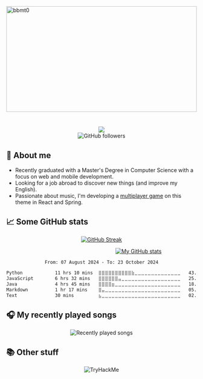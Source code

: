 
<img src="https://socialify.git.ci/bbmt0/bbmt0/image?font=Source%20Code%20Pro&logo=https%3A%2F%2Favatars.githubusercontent.com%2Fu%2F118280237%3Fv%3D4&name=1&pattern=Signal&theme=Dark" alt="bbmt0" width="100%" height="280" />

<h1 align="center">
    <img src="https://readme-typing-svg.herokuapp.com/?lines=Hey+there!+👋&center=true&size=30&color=000000&duration=3000&pause=5000">
</h1>
<div style="display: flex; align-items: center; justify-content: center;">
    <img alt="GitHub followers" src="https://img.shields.io/github/followers/bbmt0?style=flat&logo=github" style="margin-top: -20px;">
</div>

## 📝 About me
- Recently graduated with a Master's Degree in Computer Science with a focus on web and mobile development.
- Looking for a job abroad to discover new things (and improve my English).
- Passionate about music, I'm developing a [multiplayer game](https://github.com/bbmt0/Musigame) on this theme in React and Spring. 
## 📈 Some GitHub stats 

<div align="center">
<div style="width: 400px;">

[![GitHub Streak](https://streak-stats.demolab.com/?user=bbmt0)](https://git.io/streak-stats)
</div>
<div style="width: 700px;">

[![My GitHub stats](https://github-readme-stats.vercel.app/api?username=bbmt0)](https://github.com/anuraghazra/github-readme-stats)
</div>

<!--START_SECTION:waka-->

```txt
From: 07 August 2024 - To: 23 October 2024

Python            11 hrs 10 mins  ⣿⣿⣿⣿⣿⣿⣿⣿⣿⣿⣷⣀⣀⣀⣀⣀⣀⣀⣀⣀⣀⣀⣀⣀⣀   43.41 %
JavaScript        6 hrs 32 mins   ⣿⣿⣿⣿⣿⣿⣤⣀⣀⣀⣀⣀⣀⣀⣀⣀⣀⣀⣀⣀⣀⣀⣀⣀⣀   25.40 %
Java              4 hrs 45 mins   ⣿⣿⣿⣿⣶⣀⣀⣀⣀⣀⣀⣀⣀⣀⣀⣀⣀⣀⣀⣀⣀⣀⣀⣀⣀   18.50 %
Markdown          1 hr 17 mins    ⣿⣤⣀⣀⣀⣀⣀⣀⣀⣀⣀⣀⣀⣀⣀⣀⣀⣀⣀⣀⣀⣀⣀⣀⣀   05.02 %
Text              30 mins         ⣦⣀⣀⣀⣀⣀⣀⣀⣀⣀⣀⣀⣀⣀⣀⣀⣀⣀⣀⣀⣀⣀⣀⣀⣀   02.00 %
```

<!--END_SECTION:waka-->

</div>

## 🎧 My recently played songs 

<p align="center">
  <img alt="Recently played songs" src="https://spotify-recently-played-readme.vercel.app/api?user=3134vqgtqas5un4bui3lfu3vpqve&count=7">
</p>

## 📚 Other stuff
<div align="center">

<img src="https://tryhackme-badges.s3.amazonaws.com/bbmt10.png" alt="TryHackMe"> 
</div>
